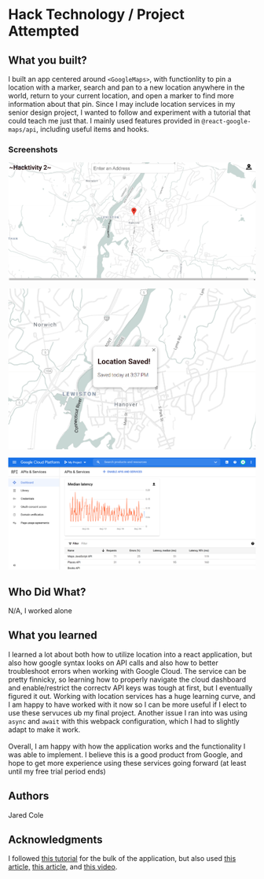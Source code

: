 # Hack Technology / Project Attempted


## What you built? 

I built an app centered around `<GoogleMaps>`, with functionlity to pin a location with a marker, search and pan to a new location anywhere in the world, return to your current location, and open a marker to find more information about that pin. Since I may include location services in my senior design project, I wanted to follow and experiment with a tutorial that could teach me just that. I mainly used features provided in `@react-google-maps/api`, including useful items and hooks.

### Screenshots
![main](https://github.com/dartmouth-cs98/hack-a-thing-21f-2-jcole/blob/main/src/img/screentshots/hacktivity-2-main.PNG)

![loc](https://github.com/dartmouth-cs98/hack-a-thing-21f-2-jcole/blob/main/src/img/screentshots/hacktivity-2-location.PNG)

![dash](https://github.com/dartmouth-cs98/hack-a-thing-21f-2-jcole/blob/main/src/img/screentshots/google-cloud-dash.PNG)



## Who Did What?

N/A, I worked alone

## What you learned

I learned a lot about both how to utilize location into a react application, but also how google syntax looks on API calls and also how to better troubleshoot errors when working with Google Cloud. The service can be pretty finnicky, so learning how to properly navigate the cloud dashboard and enable/restrict the correctv API keys was tough at first, but I eventually figured it out. Working with location services has a huge learning curve, and I am happy to have worked with it now so I can be more useful if I elect to use these servuces ub my final project. Another issue I ran into was using `async` and `await` with this webpack configuration, which I had to slightly adapt to make it work.     
<br/>
Overall, I am happy with how the application works and the functionality I was able to implement. I believe this is a good product from Google, and hope to get more experience using these services going forward (at least until my free trial period ends)

## Authors

Jared Cole

## Acknowledgments

I followed [this tutorial](https://www.youtube.com/watch?v=WZcxJGmLbSo) for the bulk of the application, but also used [this article,](https://pusher.com/tutorials/live-map-react/) [this article,](https://www.digitalocean.com/community/tutorials/how-to-integrate-the-google-maps-api-into-react-applications) and [this video](https://www.youtube.com/watch?v=Pf7g32CwX_s).

